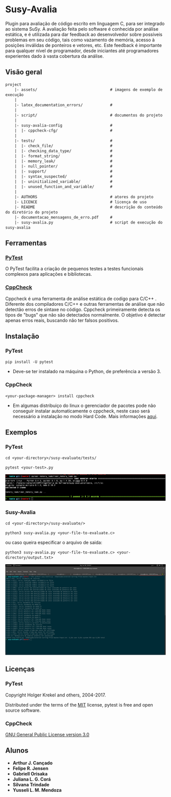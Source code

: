# Susy-Avalia

Plugin para avaliação de código escrito em linguagem C, para ser integrado ao sistema SuSy. A avaliação feita pelo software é conhecida por análise estática, e é utilizada para dar feedback ao desenvolvedor sobre possíveis problemas em seu código, tais como vazamento de memória, acesso à posições inválidas de ponteiros e vetores, etc. Este feedback é importante para qualquer nível de programador, desde iniciantes até programadores experientes dado à vasta cobertura da análise.

## Visão geral

```
project
    |- assets/                                # imagens de exemplo de execução
    |
    |- latex_documentation_errors/            # 
    |
    |- script/                                # documentos do projeto
    |
    |- susy-avalia-config                     # 
    |  |- cppcheck-cfg/                       # 
    |
    |- tests/                                 #
    |  |- check_file/                         #
    |  |- checking_data_type/                 #
    |  |- format_string/                      #
    |  |- memory_leak/                        #
    |  |- null_pointer/                       #
    |  |- support/                            #
    |  |- syntax_suspected/                   #
    |  |- uninitialized_variable/             #
    |  |- unused_function_and_variable/       #
    |
    |- AUTHORS                                # atores do projeto
    |- LICENCE                                # licença de uso
    |- README                                 # descrição do conteúdo do diretório do projeto
    |- documentacao_mensagens_de_erro.pdf     # 
    |- susy-avalia.py                         # script de execução do susy-avalia
```

## Ferramentas

### [PyTest](https://docs.pytest.org/en/latest/)

O PyTest facilita a criação de pequenos testes a testes funcionais complexos para aplicações e bibliotecas.

### [CppCheck](http://cppcheck.sourceforge.net/)

Cppcheck é uma ferramenta de análise estática de codigo para C/C++ . Diferente dos compiladores C/C++ e outras ferramentas de análise que não detectão erros de sintaxe no código. Cppcheck primeiramente detecta os tipos de "bugs" que não são detectados normalmente. O objetivo é detectar apenas erros reais, buscando não ter falsos positivos.

## Instalação

### PyTest

```
pip install -U pytest
```

* Deve-se ter instalado na máquina o Python, de preferência a versão 3.

### CppCheck

```
<your-package-manager> install cppcheck
```

* Em algumas distribuiço do linux o gerenciador de pacotes pode não conseguir instalar automaticamente o cppcheck, neste caso será necessário a instalação no modo Hard Code. Mais informações [aqui](http://cppcheck.sourceforge.net/#download).

## Exemplos

### PyTest

```
cd <your-directory>/susy-evaluate/tests/
```

```
pytest <your-test>.py
```

![Exemplo PyTest](https://github.com/ajcancado/susy-evaluate/blob/master/assets/img_bdd_example.png)

### Susy-Avalia

```
cd <your-directory>/susy-avaluate/>
```

```
python3 susy-avalia.py <your-file-to-evaluate.c>
```

ou caso queira especificar o arquivo de saida:

```
python3 susy-avalia.py <your-file-to-evaluate.c> <your-directory/output.txt>
```

![Exemplo Susy-Avalia](https://github.com/ajcancado/susy-evaluate/blob/master/assets/img_susy-avalia_example.png)

## Licenças

### PyTest

Copyright Holger Krekel and others, 2004-2017.

Distributed under the terms of the [MIT](https://github.com/pytest-dev/pytest/blob/master/LICENSE) license, pytest is free and open source software.

### CppCheck

[GNU General Public License version 3.0](https://www.gnu.org/licenses/gpl-3.0.en.html)

## Alunos

* **Arthur J. Cançado**
* **Felipe R. Jensen**
* **Gabriell Orisaka**
* **Juliana L. G. Corá**
* **Silvana Trindade**
* **Yusseli L. M. Mendoza**
